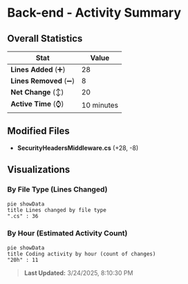 # Back-end - Activity Summary 

## Overall Statistics

| Stat                   | Value                                                             |
| ---------------------- | ----------------------------------------------------------------- |
| **Lines Added** (➕)   | 28                                          |
| **Lines Removed** (➖) | 8                                        |
| **Net Change** (↕)    | 20                |
| **Active Time** (⌚)   | 10 minutes |


## Modified Files
- **SecurityHeadersMiddleware.cs** (+28, -8)

## Visualizations

### By File Type (Lines Changed)

```mermaid
pie showData
title Lines changed by file type
".cs" : 36
```

### By Hour (Estimated Activity Count)

```mermaid
pie showData
title Coding activity by hour (count of changes)
"20h" : 11
```


> **Last Updated:** 3/24/2025, 8:10:30 PM